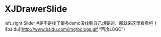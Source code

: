 # XJDrawerSlide
left_right Slider
#是不是找了很多demo没找到自己想要的，那就来这里看看吧！
![baidu](http://www.baidu.com/img/bdlogo.gif “百度LOGO”)
